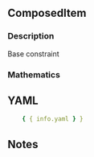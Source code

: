 ## ComposedItem

### Description

Base constraint

### Mathematics

## YAML

```yaml
    { { info.yaml } }
```

## Notes

